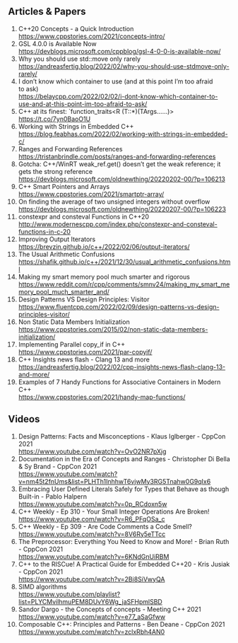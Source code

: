 ## Articles & Papers
1. C++20 Concepts - a Quick Introduction  
    https://www.cppstories.com/2021/concepts-intro/
2. GSL 4.0.0 is Available Now  
    https://devblogs.microsoft.com/cppblog/gsl-4-0-0-is-available-now/
3. Why you should use std::move only rarely  
    https://andreasfertig.blog/2022/02/why-you-should-use-stdmove-only-rarely/
4. I don’t know which container to use (and at this point I’m too afraid to ask)  
    https://belaycpp.com/2022/02/02/i-dont-know-which-container-to-use-and-at-this-point-im-too-afraid-to-ask/
5. C++ at its finest: `function_traits<R (T::*)(TArgs......)>  
    https://t.co/7yn0BaoO1U
6. Working with Strings in Embedded C++  
    https://blog.feabhas.com/2022/02/working-with-strings-in-embedded-c/
7. Ranges and Forwarding References  
    https://tristanbrindle.com/posts/ranges-and-forwarding-references
8. Gotcha: C++/WinRT weak_ref.get() doesn’t get the weak reference; it gets the strong reference  
    https://devblogs.microsoft.com/oldnewthing/20220202-00/?p=106213
9. C++ Smart Pointers and Arrays  
    https://www.cppstories.com/2021/smartptr-array/
10. On finding the average of two unsigned integers without overflow  
    https://devblogs.microsoft.com/oldnewthing/20220207-00/?p=106223
11. constexpr and consteval Functions in C++20  
    http://www.modernescpp.com/index.php/constexpr-and-consteval-functions-in-c-20
12. Improving Output Iterators  
    https://brevzin.github.io/c++/2022/02/06/output-iterators/
13. The Usual Arithmetic Confusions  
    https://shafik.github.io/c++/2021/12/30/usual_arithmetic_confusions.html
14. Making my smart memory pool much smarter and rigorous  
    https://www.reddit.com/r/cpp/comments/smnv24/making_my_smart_memory_pool_much_smarter_and/
15. Design Patterns VS Design Principles: Visitor  
    https://www.fluentcpp.com/2022/02/09/design-patterns-vs-design-principles-visitor/
16. Non Static Data Members Initialization  
    https://www.cppstories.com/2015/02/non-static-data-members-initialization/
17. Implementing Parallel copy_if in C++  
    https://www.cppstories.com/2021/par-copyif/
18. C++ Insights news flash - Clang 13 and more  
    https://andreasfertig.blog/2022/02/cpp-insights-news-flash-clang-13-and-more/
19. Examples of 7 Handy Functions for Associative Containers in Modern C++  
    https://www.cppstories.com/2021/handy-map-functions/
    


## Videos
1. Design Patterns: Facts and Misconceptions - Klaus Iglberger - CppCon 2021  
    https://www.youtube.com/watch?v=OvO2NR7pXjg
2. Documentation in the Era of Concepts and Ranges - Christopher Di Bella & Sy Brand - CppCon 2021  
    https://www.youtube.com/watch?v=nm45t2fnUms&list=PLHTh1InhhwT6vjwMy3RG5Tnahw0G9qIx6
3. Embracing User Defined Literals Safely for Types that Behave as though Built-in - Pablo Halpern  
    https://www.youtube.com/watch?v=0p_RCdoxn5w
4. C++ Weekly - Ep 310 - Your Small Integer Operations Are Broken!  
    https://www.youtube.com/watch?v=R6_PFqOSa_c
5. C++ Weekly - Ep 309 - Are Code Comments a Code Smell?  
    https://www.youtube.com/watch?v=8V6Ry5eTTcc
6. The Preprocessor: Everything You Need to Know and More! - Brian Ruth - CppCon 2021  
    https://www.youtube.com/watch?v=6KNdGnUiRBM
7. C++ to the RISCue! A Practical Guide for Embedded C++20 - Kris Jusiak - CppCon 2021  
    https://www.youtube.com/watch?v=2Bi8SiVwyQA
8. SIMD algorithms  
    https://www.youtube.com/playlist?list=PLYCMvilhmuPEM8DUvY6Wg_jaSFHpmlSBD
9. Sandor Dargo - the Concepts of concepts - Meeting C++ 2021  
    https://www.youtube.com/watch?v=e77_aSaGfww
10. Composable C++: Principles and Patterns - Ben Deane - CppCon 2021  
    https://www.youtube.com/watch?v=zclxRbh4AN0